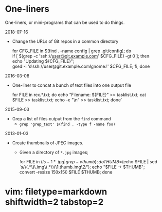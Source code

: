 # One-liners #
One-liners, or mini-programs that can be used to do things.

2018-07-16
- Change the URLs of Git repos in a common directory


    for CFG_FILE in $(find . -name config | grep .git/config); do \
      if [ $(grep -c 'ssh://user@git.example.com' $CFG_FILE) -gt 0 ]; then \
        echo "Updating ${CFG_FILE}"; \
        gsed -i 's!ssh://user@git\.example\.com!gnome:!' $CFG_FILE; fi; done

2016-03-08
- One-liner to concat a bunch of text files into one output file


    for FILE in rex.*.txt; do echo "Filename: ${FILE}" >> tasklist.txt;
    cat $FILE >> tasklist.txt; echo -e "\n" >> tasklist.txt; done`

2015-09-03
- Grep a list of files output from the `find` command
  - `grep 'grep_text' $(find . -type f -name foo)`

2013-01-03
- Create thumbnails of JPEG images.
  - Given a directory of `*.jpg` images;


    for FILE in $(ls -1 *.jpg | grep -v thumb); 
    do THUMB=$(echo $FILE | sed 's/\(.*\)\.img\(.*\)/\1.thumb.img\2/'); 
    echo "$FILE -> $THUMB"; convert -resize 150x150 $FILE $THUMB; done

# vim: filetype=markdown shiftwidth=2 tabstop=2
